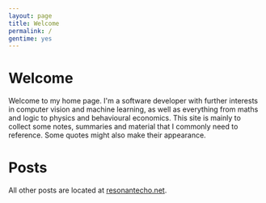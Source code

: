 ```yaml
---
layout: page
title: Welcome
permalink: /
gentime: yes
---
```

# Welcome

Welcome to my home page. I'm a software developer with further interests in computer vision and machine learning, as well as everything from maths and logic to physics and behavioural economics. This site is mainly to collect some notes, summaries and material that I commonly need to reference. Some quotes might also make their appearance.

# Posts

All other posts are located at <a href="//resonantecho.net">resonantecho.net</a>.
